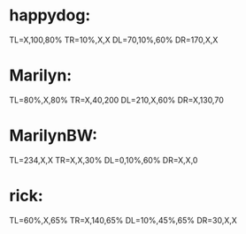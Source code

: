 # happydog:
TL=X,100,80%
TR=10%,X,X
DL=70,10%,60%
DR=170,X,X

# Marilyn:
TL=80%,X,80%
TR=X,40,200
DL=210,X,60%
DR=X,130,70

# MarilynBW:
TL=234,X,X
TR=X,X,30%
DL=0,10%,60%
DR=X,X,0

# rick:
TL=60%,X,65%
TR=X,140,65%
DL=10%,45%,65%
DR=30,X,X
